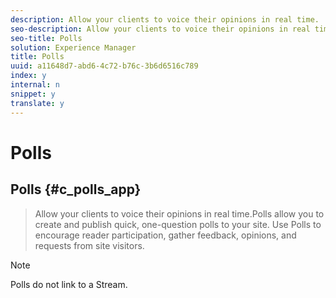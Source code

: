 ```yaml
---
description: Allow your clients to voice their opinions in real time.
seo-description: Allow your clients to voice their opinions in real time.
seo-title: Polls
solution: Experience Manager
title: Polls
uuid: a11648d7-abd6-4c72-b76c-3b6d6516c789
index: y
internal: n
snippet: y
translate: y
---
```


# Polls

## Polls {#c_polls_app}
>Allow your clients to voice their opinions in real time.Polls allow you to create and publish quick, one-question polls to your site. Use Polls to encourage reader participation, gather feedback, opinions, and requests from site visitors.

>[!NOTE]
>
>Polls do not link to a Stream.

